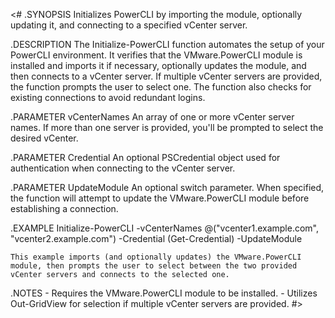<#
.SYNOPSIS
    Initializes PowerCLI by importing the module, optionally updating it, and connecting to a specified vCenter server.

.DESCRIPTION
    The Initialize-PowerCLI function automates the setup of your PowerCLI environment. It verifies that the VMware.PowerCLI module is installed and imports it if necessary, optionally updates the module, and then connects to a vCenter server. If multiple vCenter servers are provided, the function prompts the user to select one. The function also checks for existing connections to avoid redundant logins.

.PARAMETER vCenterNames
    An array of one or more vCenter server names. If more than one server is provided, you'll be prompted to select the desired vCenter.

.PARAMETER Credential
    An optional PSCredential object used for authentication when connecting to the vCenter server.

.PARAMETER UpdateModule
    An optional switch parameter. When specified, the function will attempt to update the VMware.PowerCLI module before establishing a connection.

.EXAMPLE
    Initialize-PowerCLI -vCenterNames @("vcenter1.example.com", "vcenter2.example.com") -Credential (Get-Credential) -UpdateModule

    This example imports (and optionally updates) the VMware.PowerCLI module, then prompts the user to select between the two provided vCenter servers and connects to the selected one.

.NOTES
    - Requires the VMware.PowerCLI module to be installed.
    - Utilizes Out-GridView for selection if multiple vCenter servers are provided.
#>

